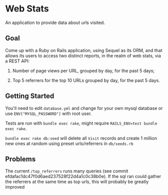 # Web Stats

An application to provide data about urls visited.

## Goal

Come up with a Ruby on Rails application, using Sequel as its ORM, and that allows its users to access two distinct reports, in the realm of web stats, via a REST API:

1. Number of page views per URL, grouped by day, for the past 5 days;

2. Top 5 referrers for the top 10 URLs grouped by day, for the past 5 days.

## Getting Started

You'll need to edit `database.yml` and change for your own mysql database or use `ENV["MYSQL_PASSWORD"]` with root user.

Tests are run with `bundle exec rake`, might require `RAILS_ENV=test bundle exec rake`.

`bundle exec rake db:seed` will delete all `Visit` records and create 1 million new ones at random using preset urls/referrers in `db/seeds.rb`

## Problems

The current `/top_referrers` runs many queries (see commit efdafac1dc47f0d6aed237528f22d4a1c0c38b0e). If the sql ran could gather the referrers at the same time as top urls, this will probably be greatly improved
